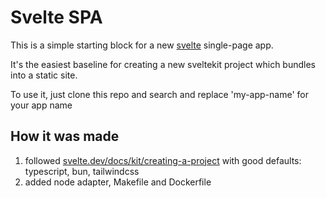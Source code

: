 # Svelte SPA

This is a simple starting block for a new [svelte](https://svelte.dev/) single-page app.

It's the easiest baseline for creating a new sveltekit project which bundles into a static site.

To use it, just clone this repo and search and replace 'my-app-name' for your app name

## How it was made

1. followed [svelte.dev/docs/kit/creating-a-project](https://svelte.dev/docs/kit/creating-a-project) with  good defaults: typescript, bun, tailwindcss
2. added node adapter, Makefile and Dockerfile

